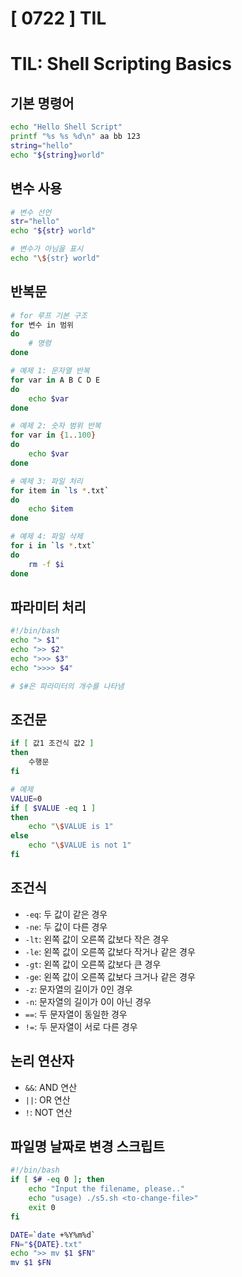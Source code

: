 # [ 0722 ] TIL




# TIL: Shell Scripting Basics


## 기본 명령어
```bash
echo "Hello Shell Script"
printf "%s %s %d\n" aa bb 123
string="hello"
echo "${string}world"
```

## 변수 사용
```bash
# 변수 선언
str="hello"
echo "${str} world"

# 변수가 아님을 표시
echo "\${str} world"
```

## 반복문
```bash
# for 루프 기본 구조
for 변수 in 범위
do
    # 명령
done

# 예제 1: 문자열 반복
for var in A B C D E
do
    echo $var
done

# 예제 2: 숫자 범위 반복
for var in {1..100}
do
    echo $var
done

# 예제 3: 파일 처리
for item in `ls *.txt`
do
    echo $item
done

# 예제 4: 파일 삭제
for i in `ls *.txt`
do
    rm -f $i
done
```

## 파라미터 처리
```bash
#!/bin/bash
echo "> $1"
echo ">> $2"
echo ">>> $3"
echo ">>>> $4"

# $#은 파라미터의 개수를 나타냄
```

## 조건문
```bash
if [ 값1 조건식 값2 ]
then
    수행문
fi

# 예제
VALUE=0
if [ $VALUE -eq 1 ]
then
    echo "\$VALUE is 1"
else
    echo "\$VALUE is not 1"
fi
```

## 조건식
- `-eq`: 두 값이 같은 경우
- `-ne`: 두 값이 다른 경우
- `-lt`: 왼쪽 값이 오른쪽 값보다 작은 경우
- `-le`: 왼쪽 값이 오른쪽 값보다 작거나 같은 경우
- `-gt`: 왼쪽 값이 오른쪽 값보다 큰 경우
- `-ge`: 왼쪽 값이 오른쪽 값보다 크거나 같은 경우
- `-z`: 문자열의 길이가 0인 경우
- `-n`: 문자열의 길이가 0이 아닌 경우
- `==`: 두 문자열이 동일한 경우
- `!=`: 두 문자열이 서로 다른 경우

## 논리 연산자
- `&&`: AND 연산
- `||`: OR 연산
- `!`: NOT 연산

## 파일명 날짜로 변경 스크립트
```bash
#!/bin/bash
if [ $# -eq 0 ]; then
    echo "Input the filename, please.."
    echo "usage) ./s5.sh <to-change-file>"
    exit 0
fi

DATE=`date +%Y%m%d`
FN="${DATE}.txt"
echo ">> mv $1 $FN"
mv $1 $FN
```

